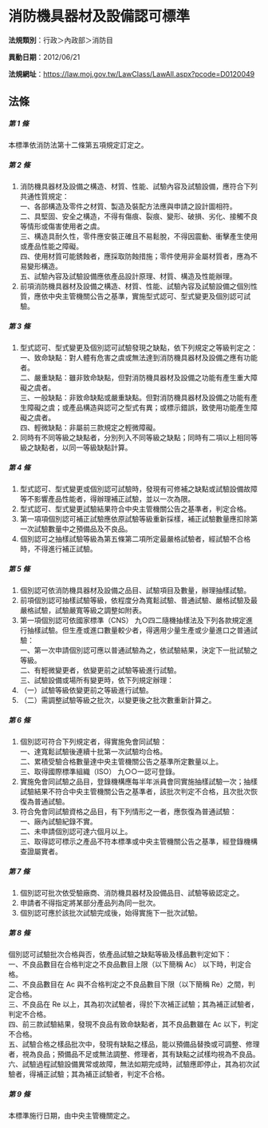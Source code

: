 # 消防機具器材及設備認可標準

**法規類別**：行政＞內政部＞消防目

**異動日期**：2012/06/21  

**法規網址**：https://law.moj.gov.tw/LawClass/LawAll.aspx?pcode=D0120049





## 法條
##### 第 1 條
本標準依消防法第十二條第五項規定訂定之。

##### 第 2 條
1. 消防機具器材及設備之構造、材質、性能、試驗內容及試驗設備，應符合下列共通性質規定：  
一、各部構造及零件之材質、製造及裝配方法應與申請之設計圖相符。  
二、具堅固、安全之構造，不得有傷痕、裂痕、變形、破損、劣化、接觸不良等情形或傷害使用者之虞。  
三、構造具耐久性，零件應安裝正確且不易鬆脫，不得因震動、衝擊產生使用或產品性能之障礙。  
四、使用材質可能銹蝕者，應採取防蝕措施；零件使用非金屬材質者，應為不易變形構造。  
五、試驗內容及試驗設備應依產品設計原理、材質、構造及性能辦理。
1. 前項消防機具器材及設備之構造、材質、性能、試驗內容及試驗設備之個別性質，應依中央主管機關公告之基準，實施型式認可、型式變更及個別認可試驗。

##### 第 3 條
1. 型式認可、型式變更及個別認可試驗發現之缺點，依下列規定之等級判定之：  
一、致命缺點：對人體有危害之虞或無法達到消防機具器材及設備之應有功能者。  
二、嚴重缺點：雖非致命缺點，但對消防機具器材及設備之功能有產生重大障礙之虞者。  
三、一般缺點：非致命缺點或嚴重缺點。但對消防機具器材及設備之功能有產生障礙之虞；或產品構造與認可之型式有異；或標示錯誤，致使用功能產生障礙之虞者。  
四、輕微缺點：非屬前三款規定之輕微障礙。
1. 同時有不同等級之缺點者，分別列入不同等級之缺點；同時有二項以上相同等級之缺點者，以同一等級缺點計算。

##### 第 4 條
1. 型式認可、型式變更或個別認可試驗時，發現有可修補之缺點或試驗設備故障等不影響產品性能者，得辦理補正試驗，並以一次為限。
1. 型式認可、型式變更試驗結果符合中央主管機關公告之基準者，判定合格。
1. 第一項項個別認可補正試驗應依原試驗等級重新採樣，補正試驗數量應扣除第一次試驗數量中之預備品及不良品。
1. 個別認可之抽樣試驗等級為第五條第二項所定最嚴格試驗者，經試驗不合格時，不得進行補正試驗。

##### 第 5 條
1. 個別認可依消防機具器材及設備之品目、試驗項目及數量，辦理抽樣試驗。
1. 前項個別認可抽樣試驗等級，依程度分為寬鬆試驗、普通試驗、嚴格試驗及最嚴格試驗，試驗嚴寬等級之調整如附表。
1. 第一項個別認可依國家標準（CNS） 九○四二隨機抽樣法及下列各款規定進行抽樣試驗。但生產或進口數量較少者，得適用少量生產或少量進口之普通試驗：  
一、第一次申請個別認可應以普通試驗為之，依試驗結果，決定下一批試驗之等級。  
二、有輕微變更者，依變更前之試驗等級進行試驗。  
三、試驗設備或場所有變更時，依下列規定辦理：
1. （一）試驗等級依變更前之等級進行試驗。
1. （二）需調整試驗等級之批次，以變更後之批次數重新計算之。

##### 第 6 條
1. 個別認可符合下列規定者，得實施免會同試驗：  
一、達寬鬆試驗後連續十批第一次試驗均合格。  
二、累積受驗合格數量達中央主管機關公告之基準所定數量以上。  
三、取得國際標準組織（ISO） 九○○一認可登錄。
1. 實施免會同試驗之品目，登錄機構應每半年派員會同實施抽樣試驗一次；抽樣試驗結果不符合中央主管機關公告之基準者，該批次判定不合格，且次批次恢復為普通試驗。
1. 符合免會同試驗資格之品目，有下列情形之一者，應恢復為普通試驗：  
一、廠內試驗紀錄不實。  
二、未申請個別認可達六個月以上。  
三、取得認可標示之產品不符本標準或中央主管機關公告之基準，經登錄機構查證屬實者。

##### 第 7 條
1. 個別認可批次依受驗廠商、消防機具器材及設備品目、試驗等級認定之。
1. 申請者不得指定將某部分產品列為同一批次。
1. 個別認可應於該批次試驗完成後，始得實施下一批次試驗。

##### 第 8 條
個別認可試驗批次合格與否，依產品試驗之缺點等級及樣品數判定如下：  
一、不良品數目在合格判定之不良品數目上限（以下簡稱 Ac） 以下時，判定合格。  
二、不良品數目在 Ac 與不合格判定之不良品數目下限（以下簡稱 Re）之間，判定合格。  
三、不良品在 Re 以上，其為初次試驗者，得於下次補正試驗；其為補正試驗者，判定不合格。  
四、前三款試驗結果，發現不良品有致命缺點者，其不良品數雖在 Ac 以下，判定不合格。  
五、試驗合格之樣品批次中，發現有缺點之樣品，能以預備品替換或可調整、修理者，視為良品；預備品不足或無法調整、修理者，其有缺點之試樣均視為不良品。  
六、試驗過程試驗設備異常或故障，無法如期完成時，試驗應即停止，其為初次試驗者，得補正試驗；其為補正試驗者，判定不合格。

##### 第 9 條
本標準施行日期，由中央主管機關定之。


